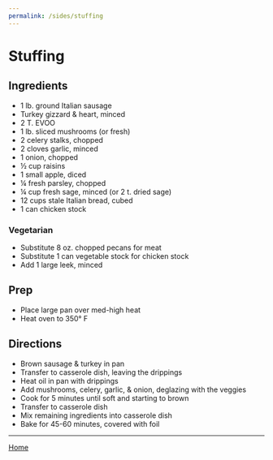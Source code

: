 ```yaml
---
permalink: /sides/stuffing
---
```

# Stuffing

## Ingredients

- 1 lb. ground Italian sausage
- Turkey gizzard & heart, minced
- 2 T. EVOO
- 1 lb. sliced mushrooms (or fresh)
- 2 celery stalks, chopped
- 2 cloves garlic, minced
- 1 onion, chopped
- ½ cup raisins
- 1 small apple, diced
- ¼ fresh parsley, chopped
- ¼ cup fresh sage, minced (or 2 t. dried sage)
- 12 cups stale Italian bread, cubed
- 1 can chicken stock
  
### Vegetarian

- Substitute 8 oz. chopped pecans for meat
- Substitute 1 can vegetable stock for chicken stock
- Add 1 large leek, minced

## Prep

- Place large pan over med-high heat
- Heat oven to 350° F

## Directions

- Brown sausage & turkey in pan
- Transfer to casserole dish, leaving the drippings
- Heat oil in pan with drippings
- Add mushrooms, celery, garlic, & onion, deglazing with the veggies
- Cook for 5 minutes until soft and starting to brown
- Transfer to casserole dish
- Mix remaining ingredients into casserole dish
- Bake for 45-60 minutes, covered with foil

---

[Home](https://thomasjbarrett82.github.io)
